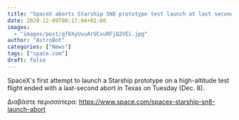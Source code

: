 ```yaml
---
title: "SpaceX aborts Starship SN8 prototype test launch at last second"
date: 2020-12-09T00:17:04+01:00
images:
  - "images/post/qf6XyUvuArUCvuRFjQ2VEi.jpg"
author: "AstroBot"
categories: ["News"]
tags: ["space.com"]
draft: false
---
```


SpaceX's first attempt to launch a Starship prototype on a high-altitude test flight ended with a last-second abort in Texas on Tuesday (Dec. 8). 

Διαβάστε περισσότερα: https://www.space.com/spacex-starship-sn8-launch-abort
